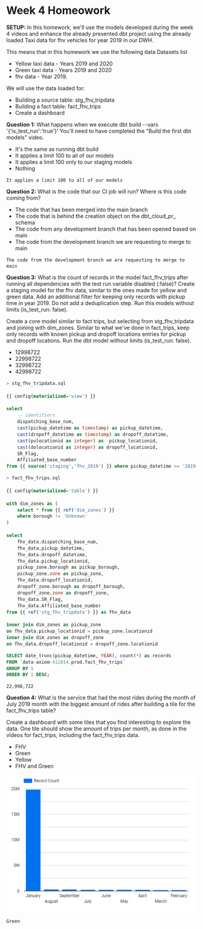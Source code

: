 # Week 4 Homeowork

**SETUP:**
In this homework, we'll use the models developed during the week 4 videos and enhance the already presented dbt project using the already loaded Taxi data for fhv vehicles for year 2019 in our DWH.

This means that in this homework we use the following data Datasets list

- Yellow taxi data - Years 2019 and 2020
- Green taxi data - Years 2019 and 2020
- fhv data - Year 2019.

We will use the data loaded for:

- Building a source table: stg_fhv_tripdata
- Building a fact table: fact_fhv_trips
- Create a dashboard


**Question 1:** What happens when we execute dbt build --vars '{'is_test_run':'true'}' You'll need to have completed the "Build the first dbt models" video.

- It's the same as running dbt build
- It applies a limit 100 to all of our models
- It applies a limit 100 only to our staging models
- Nothing

```
It applies a limit 100 to all of our models
```

**Question 2:** What is the code that our CI job will run? Where is this code coming from?

- The code that has been merged into the main branch
- The code that is behind the creation object on the dbt_cloud_pr_ schema
- The code from any development branch that has been opened based on main
- The code from the development branch we are requesting to merge to main

```
The code from the development branch we are requesting to merge to main
```

**Question 3:** What is the count of records in the model fact_fhv_trips after running all dependencies with the test run variable disabled (:false)?
Create a staging model for the fhv data, similar to the ones made for yellow and green data. Add an additional filter for keeping only records with pickup time in year 2019. Do not add a deduplication step. Run this models without limits (is_test_run: false).

Create a core model similar to fact trips, but selecting from stg_fhv_tripdata and joining with dim_zones. Similar to what we've done in fact_trips, keep only records with known pickup and dropoff locations entries for pickup and dropoff locations. Run the dbt model without limits (is_test_run: false).

- 12998722
- 22998722
- 32998722
- 42998722

```sql
> stg_fhv_tripdata.sql

{{ config(materialized='view') }}

select
    -- identifiers
	dispatching_base_num,
    cast(pickup_datetime as timestamp) as pickup_datetime,
    cast(dropoff_datetime as timestamp) as dropoff_datetime,
    cast(pulocationid as integer) as  pickup_locationid,
    cast(dolocationid as integer) as dropoff_locationid,
    SR_Flag, 
    Affiliated_base_number
from {{ source('staging','fhv_2019') }} where pickup_datetime >= '2019-01-01' AND pickup_datetime < '2020-01-01'

```
```sql
> fact_fhv_trips.sql

{{ config(materialized='table') }}

with dim_zones as (
    select * from {{ ref('dim_zones') }}
    where borough != 'Unknown'
)

select 
    fhv_data.dispatching_base_num,
    fhv_data.pickup_datetime,
    fhv_data.dropoff_datetime,
    fhv_data.pickup_locationid,
    pickup_zone.borough as pickup_borough, 
    pickup_zone.zone as pickup_zone, 
    fhv_data.dropoff_locationid,
    dropoff_zone.borough as dropoff_borough, 
    dropoff_zone.zone as dropoff_zone,  
    fhv_data.SR_Flag,
    fhv_data.Affiliated_base_number 
from {{ ref('stg_fhv_tripdata') }} as fhv_data

inner join dim_zones as pickup_zone
on fhv_data.pickup_locationid = pickup_zone.locationid
inner join dim_zones as dropoff_zone
on fhv_data.dropoff_locationid = dropoff_zone.locationid

```


```sql
SELECT date_trunc(pickup_datetime, YEAR), count(*) as records
FROM `data-axiom-412014.prod.fact_fhv_trips` 
GROUP BY 1
ORDER BY 1 DESC;

```
```
22,998,722
```

**Question 4:** What is the service that had the most rides during the month of July 2019 month with the biggest amount of rides after building a tile for the fact_fhv_trips table?

Create a dashboard with some tiles that you find interesting to explore the data. One tile should show the amount of trips per month, as done in the videos for fact_trips, including the fact_fhv_trips data.

- FHV
- Green
- Yellow
- FHV and Green


![Trips per month](./img/DE-HW.PNG)

```
Green
```

